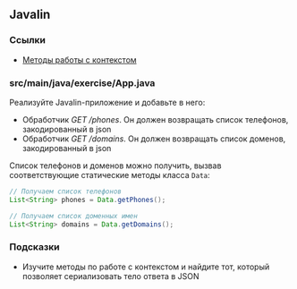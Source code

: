 ## Javalin

### Ссылки

* [Методы работы с контекстом](https://javalin.io/documentation#context)

### src/main/java/exercise/App.java

Реализуйте Javalin-приложение и добавьте в него:

* Обработчик *GET /phones*. Он должен возвращать список телефонов, закодированный в json
* Обработчик *GET /domains*. Он должен возвращать список доменов, закодированный в json

Список телефонов и доменов можно получить, вызвав соответствующие статические методы класса `Data`:

```java
// Получаем список телефонов
List<String> phones = Data.getPhones();

// Получаем список доменных имен
List<String> domains = Data.getDomains();
```

### Подсказки

* Изучите методы по работе с контекстом и найдите тот, который позволяет сериализовать тело ответа в JSON
